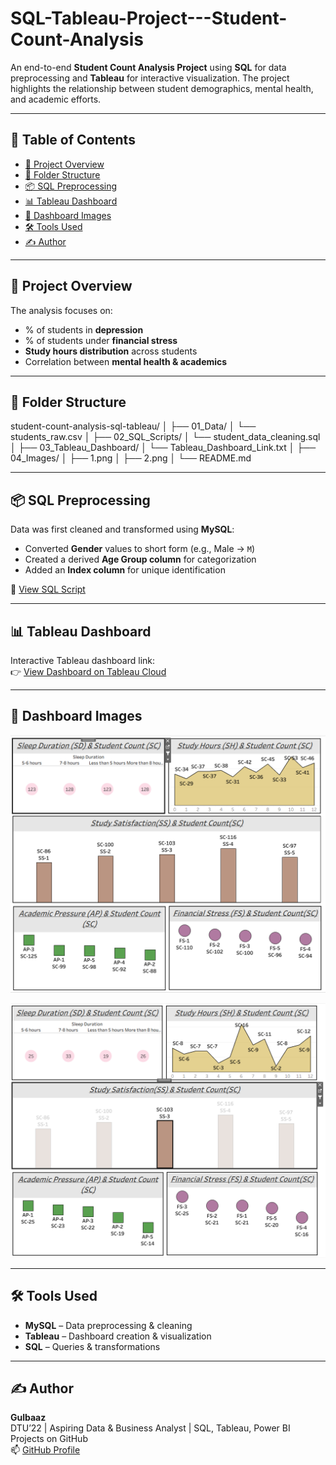 # SQL-Tableau-Project---Student-Count-Analysis
An end-to-end **Student Count Analysis Project** using **SQL** for data preprocessing and **Tableau** for interactive visualization. The project highlights the relationship between student demographics, mental health, and academic efforts.

---

## 🔗 Table of Contents
- [📘 Project Overview](#-project-overview)
- [📁 Folder Structure](#-folder-structure)
- [📦 SQL Preprocessing](#-sql-preprocessing)
- [📊 Tableau Dashboard](#-tableau-dashboard)
- [📸 Dashboard Images](#-dashboard-images)
- [🛠️ Tools Used](#️-tools-used)
- [✍️ Author](#-author)

---

## 📘 Project Overview
The analysis focuses on:
- % of students in **depression**  
- % of students under **financial stress**  
- **Study hours distribution** across students  
- Correlation between **mental health & academics**  

---

## 📁 Folder Structure

student-count-analysis-sql-tableau/
│
├── 01_Data/
│ └── students_raw.csv
│
├── 02_SQL_Scripts/
│ └── student_data_cleaning.sql
│
├── 03_Tableau_Dashboard/
│ └── Tableau_Dashboard_Link.txt
│
├── 04_Images/
│ ├── 1.png
│ ├── 2.png
│
└── README.md


---

## 📦 SQL Preprocessing
Data was first cleaned and transformed using **MySQL**:
- Converted **Gender** values to short form (e.g., Male → `M`)  
- Created a derived **Age Group column** for categorization  
- Added an **Index column** for unique identification  

📂 [View SQL Script](./02_SQL_Scripts/student_data_cleaning.sql)

---

## 📊 Tableau Dashboard
Interactive Tableau dashboard link:  
👉 [View Dashboard on Tableau Cloud](https://prod-apsoutheast-b.online.tableau.com/#/site/gulbaazmansuri-f870665576/workbooks/634777/views)

---

## 📸 Dashboard Images
![Dashboard Snapshot 1](./04_Images/1.png) 


![Dashboard Snapshot 2](./04_Images/2.png)  

---

## 🛠️ Tools Used
- **MySQL** – Data preprocessing & cleaning  
- **Tableau** – Dashboard creation & visualization  
- **SQL** – Queries & transformations  

---

## ✍️ Author
**Gulbaaz**  
DTU’22 | Aspiring Data & Business Analyst | SQL, Tableau, Power BI Projects on GitHub  
📫 [GitHub Profile](https://github.com/Gulbaaz)
